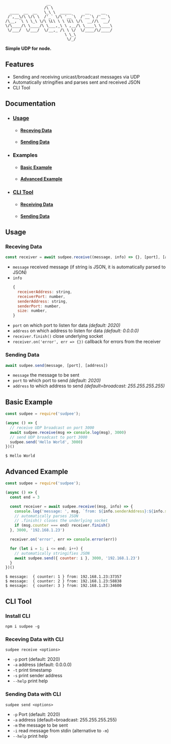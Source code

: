 ```
                  __                           
                 /\ \                          
  ____  __  __   \_\ \  _____      __     __   
 /',__\/\ \/\ \  /'_` \/\ '__`\  /'__`\ /'__`\ 
/\__, `\ \ \_\ \/\ \L\ \ \ \L\ \/\  __//\  __/ 
\/\____/\ \____/\ \___,_\ \ ,__/\ \____\ \____\
 \/___/  \/___/  \/__,_ /\ \ \/  \/____/\/____/
                          \ \_\                
                           \/_/                                        
```

**Simple UDP for node.**

## Features
* Sending and receiving unicast/broadcast messages via UDP
* Automatically stringifies and parses sent and received JSON
* CLI Tool

## Documentation
  * ### [Usage](#usage)
    * #### [Receving Data](#receiving-data)
    * #### [Sending Data](#sending-data)
  * ### Examples
    * #### [Basic Example](#basic-example)
    * #### [Advanced Example](#advanced-example)
  * ### [CLI Tool](#cli-tool)
    * #### [Receiving Data](#receving-data-with-cli)
    * #### [Sending Data](#sending-Data-with-cli)

## Usage

### Receving Data

```javascript
const receiver = await sudpee.receive((message, info) => {}, [port], [address])
```
* `message` received message (if string is JSON, it is automatically parsed to JSON)
* `info`
  ```javascript
  {
    receiverAddress: string,
    receiverPort: number,
    senderAddress: string,
    senderPort: number,
    size: number,
  }
  ```
* `port` on which port to listen for data _(default: 2020)_
* `address` on which address to listen for data _(default: 0.0.0.0)_
* `receiver.finish()` close underlying socket
* `receiver.on('error', err => {})` callback for errors from the receiver

### Sending Data

```javascript
await sudpee.send(message, [port], [address])
```
* `message` the message to be sent
* `port` to which port to send _(default: 2020)_
* `address` to which address to send _(default=broadcast: 255.255.255.255)_


## Basic Example

```javascript
const sudpee = require('sudpee');

(async () => {
  // receive UDP broadcast on port 3000
  await sudpee.receive(msg => console.log(msg), 3000)
  // send UDP broadcast to port 3000
  sudpee.send('Hello World', 3000)  
})()
```
```
$ Hello World
```

## Advanced Example
```javascript
const sudpee = require('sudpee');

(async () => {
  const end = 3

  const receiver = await sudpee.receive((msg, info) => {
    console.log('message: ', msg, `from: ${info.senderAddress}:${info.senderPort}`)
    // automatically parses JSON
    // .finish() closes the underlying socket
    if (msg.counter === end) receiver.finish()
  }, 3000, '192.168.1.23')

  receiver.on('error', err => console.error(err))

  for (let i = 1; i <= end; i++) {
    // automatically stringifies JSON
    await sudpee.send({ counter: i }, 3000, '192.168.1.23')
  }
})()
```
```
$ message:  { counter: 1 } from: 192.168.1.23:37357
$ message:  { counter: 2 } from: 192.168.1.23:58838
$ message:  { counter: 3 } from: 192.168.1.23:34600
```

## CLI Tool

### Install CLI

`npm i sudpee -g`

### Receving Data with CLI

`sudpee receive <options>`
* `-p` port (default: 2020)
* `-a` address (default: 0.0.0.0)
* `-t` print timestamp
* `-s` print sender address
* `--help` print help

### Sending Data with CLI

`sudpee send <options>`
* `-p` Port (default: 2020)
* `-a` address (default=broadcast: 255.255.255.255)
* `-m` the message to be sent
* `-i` read message from stdin (alternative to `-m`)
* `--help` print help